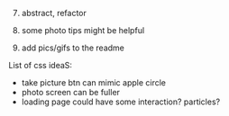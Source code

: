 7. abstract, refactor

8. some photo tips might be helpful

9. add pics/gifs to the readme

List of css ideaS:

- take picture btn can mimic apple circle
- photo screen can be fuller
- loading page could have some interaction? particles?
